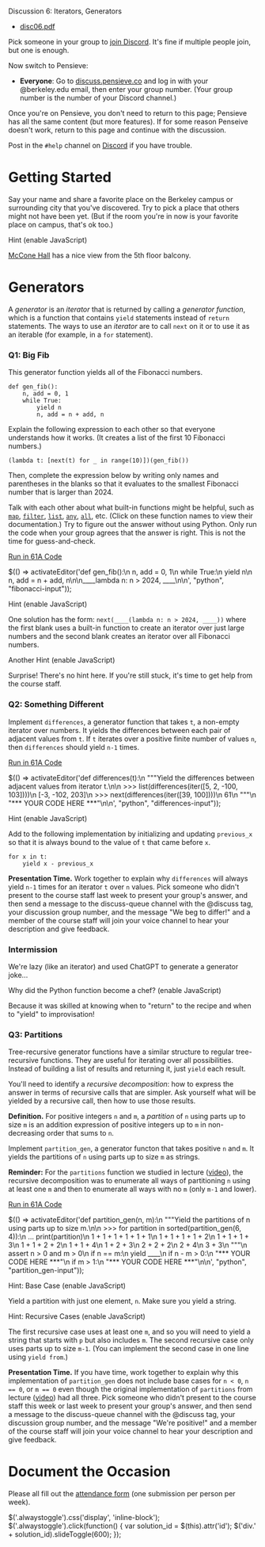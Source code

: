 

# 

Discussion 6: Iterators, Generators

 * [disc06.pdf](disc06.pdf "disc06.pdf")

Pick someone in your group to [join Discord](https://cs61a.org/articles/discord "https://cs61a.org/articles/discord").
It's fine if multiple people join, but one is enough.

Now switch to Pensieve:

* **Everyone**: Go to [discuss.pensieve.co](http://discuss.pensieve.co "http://discuss.pensieve.co") and log in with your @berkeley.edu email, then enter your group number. (Your group number is the number of your Discord channel.)

Once you're on Pensieve, you don't need to return to this page; Pensieve has all the same content (but more features). If for some reason Penseive doesn't work, return to this page and continue with the discussion.

Post in the `#help` channel on [Discord](https://cs61a.org/articles/discord/ "https://cs61a.org/articles/discord/") if you have trouble.

# Getting Started

Say your name and share a favorite place on the Berkeley campus or surrounding
city that you've discovered. Try to pick a place that others might not have been
yet. (But if the room you're in now is your favorite place on campus, that's ok
too.)

 Hint (enable JavaScript)

[McCone Hall](https://www.campus-maps.com/university-of-california-berkeley/mccone-hall/ "https://www.campus-maps.com/university-of-california-berkeley/mccone-hall/") has a nice view from the 5th floor balcony.

# Generators

A *generator* is an *iterator* that is returned by calling a *generator function*, which is a function that contains `yield` statements instead of `return` statements. The ways to use an *iterator* are to call `next` on it or to use it as an iterable (for example, in a `for` statement).

### Q1: Big Fib

This generator function yields all of the Fibonacci numbers.

```
def gen_fib():
    n, add = 0, 1
    while True:
        yield n
        n, add = n + add, n
```

Explain the following expression to each other so that everyone
understands how it works. (It creates a list of the first 10 Fibonacci numbers.)

```
(lambda t: [next(t) for _ in range(10)])(gen_fib())
```

Then, complete the expression below by writing only names and parentheses in the
blanks so that it evaluates to the smallest Fibonacci number that is larger than
2024.

Talk with each other about what built-in functions might be helpful, such as [`map`](https://docs.python.org/3/library/functions.html#map "https://docs.python.org/3/library/functions.html#map"), [`filter`](https://docs.python.org/3/library/functions.html#filter "https://docs.python.org/3/library/functions.html#filter"), [`list`](https://docs.python.org/3/library/functions.html#func-list "https://docs.python.org/3/library/functions.html#func-list"), [`any`](https://docs.python.org/3/library/functions.html#any "https://docs.python.org/3/library/functions.html#any"), [`all`](https://docs.python.org/3/library/functions.html#all "https://docs.python.org/3/library/functions.html#all"), etc. (Click on these function names to view their documentation.) Try to
figure out the answer without using Python. Only run the code when your group
agrees that the answer is right. This is not the time for guess-and-check.

[Run in 61A Code](javascript:void "javascript:void")

 $(() => activateEditor('def gen\_fib():\n n, add = 0, 1\n while True:\n yield n\n n, add = n + add, n\n\n\_\_\_\_lambda n: n &gt; 2024, \_\_\_\_\n\n', "python", "fibonacci-input"));

 Hint (enable JavaScript)

One solution has the form: `next(____(lambda n: n > 2024, ____))` where the first
blank uses a built-in function to create an iterator over just large numbers and the second blank creates
an iterator over all Fibonacci numbers.

 Another Hint (enable JavaScript)

Surprise! There's no hint here. If you're still stuck, it's time to get help
from the course staff.

### Q2: Something Different

Implement `differences`, a generator function that takes `t`, a non-empty
iterator over numbers. It yields the differences between each pair of adjacent
values from `t`. If `t` iterates over a positive finite number of values `n`,
then `differences` should yield `n-1` times.

[Run in 61A Code](javascript:void "javascript:void")

 $(() => activateEditor('def differences(t):\n &quot;&quot;&quot;Yield the differences between adjacent values from iterator t.\n\n &gt;&gt;&gt; list(differences(iter([5, 2, &#x2d;100, 103])))\n [&#x2d;3, &#x2d;102, 203]\n &gt;&gt;&gt; next(differences(iter([39, 100])))\n 61\n &quot;&quot;&quot;\n "\*\*\* YOUR CODE HERE \*\*\*"\n\n', "python", "differences-input"));

 Hint (enable JavaScript)

Add to the following implementation by initializing and updating
`previous_x` so that it is always bound to the value of `t` that came before
`x`.

```
for x in t:
    yield x - previous_x
```

**Presentation Time.** Work together to explain why `differences` will always
yield `n-1` times for an iterator `t` over `n` values. Pick someone who didn't
present to the course staff last week to present your group's answer, and then
send a message to the discuss-queue channel with the @discuss tag, your
discussion group number, and the message "We beg to differ!" and a member of the
course staff will join your voice channel to hear your description and give
feedback.

### Intermission

We're lazy (like an iterator) and used ChatGPT to generate a generator joke...

 Why did the Python function become a chef? (enable JavaScript)

Because it was skilled at knowing when to "return" to the recipe and when to "yield" to improvisation!

### Q3: Partitions

Tree-recursive generator functions have a similar structure to regular
tree-recursive functions. They are useful for iterating over all possibilities.
Instead of building a list of results and returning it, just `yield` each
result.

You'll need to identify a *recursive decomposition*: how to express the answer
in terms of recursive calls that are simpler. Ask yourself what will be yielded
by a recursive call, then how to use those results.

**Definition.** For positive integers `n` and `m`, a *partition* of `n` using
parts up to size `m` is an addition expression of positive integers up to `m` in
non-decreasing order that sums to `n`.

Implement `partition_gen`, a generator functon that takes positive `n` and `m`.
It yields the partitions of `n` using parts up to size `m` as strings.

**Reminder:** For the `partitions` function we studied in lecture
([video](https://youtu.be/DvgT4dnSMVM "https://youtu.be/DvgT4dnSMVM")), the recursive decomposition was to
enumerate all ways of partitioning `n` using at least one `m` and then to
enumerate all ways with no `m` (only `m-1` and lower).

[Run in 61A Code](javascript:void "javascript:void")

 $(() => activateEditor('def partition\_gen(n, m):\n &quot;&quot;&quot;Yield the partitions of n using parts up to size m.\n\n &gt;&gt;&gt; for partition in sorted(partition\_gen(6, 4)):\n ... print(partition)\n 1 + 1 + 1 + 1 + 1 + 1\n 1 + 1 + 1 + 1 + 2\n 1 + 1 + 1 + 3\n 1 + 1 + 2 + 2\n 1 + 1 + 4\n 1 + 2 + 3\n 2 + 2 + 2\n 2 + 4\n 3 + 3\n &quot;&quot;&quot;\n assert n &gt; 0 and m &gt; 0\n if n == m:\n yield \_\_\_\_\n if n &#x2d; m &gt; 0:\n "\*\*\* YOUR CODE HERE \*\*\*"\n if m &gt; 1:\n "\*\*\* YOUR CODE HERE \*\*\*"\n\n', "python", "partition\_gen-input"));

 Hint: Base Case (enable JavaScript)

Yield a partition with just one element, `n`. Make sure you yield a string.

 Hint: Recursive Cases (enable JavaScript)

The first recursive case uses at least one `m`, and so you will need to yield a string that starts with `p` but also includes `m`. The second recursive case only uses parts up to size `m-1`. (You can implement the second case in one line using `yield from`.)

**Presentation Time.** If you have time, work together to explain
why this implementation of `partition_gen` does not include base cases for
`n < 0`, `n == 0`, or `m == 0` even though the original implementation of
`partitions` from lecture
([video](https://youtu.be/DvgT4dnSMVM?si=MEkqzloqIcbD1-09&t=515 "https://youtu.be/DvgT4dnSMVM?si=MEkqzloqIcbD1-09&t=515")) had all three.
Pick someone who didn't present to the course staff this week or last week to
present your group's answer, and then send a message to the discuss-queue
channel with the @discuss tag, your discussion group number, and the message
"We're positive!" and a member of the course staff will join your voice channel
to hear your description and give feedback.

# Document the Occasion

Please all fill out the [attendance form](https://docs.google.com/forms/d/e/1FAIpQLSeqlK8l6WkScGr-RHR-kM4p5bnR9cllYrG95fDqPJspSlll7A/viewform "https://docs.google.com/forms/d/e/1FAIpQLSeqlK8l6WkScGr-RHR-kM4p5bnR9cllYrG95fDqPJspSlll7A/viewform") (one submission per person per week).

 $('.alwaystoggle').css('display', 'inline-block');
 $('.alwaystoggle').click(function() {
 var solution\_id = $(this).attr('id');
 $('div.' + solution\_id).slideToggle(600);
 });


